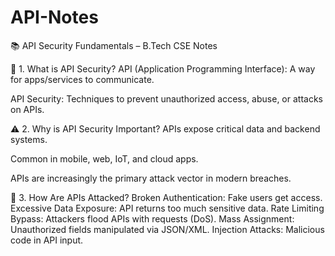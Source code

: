 # API-Notes
📚 API Security Fundamentals – B.Tech CSE Notes

🔐 1. What is API Security?
API (Application Programming Interface): A way for apps/services to communicate.

API Security: Techniques to prevent unauthorized access, abuse, or attacks on APIs.

⚠️ 2. Why is API Security Important?
APIs expose critical data and backend systems.

Common in mobile, web, IoT, and cloud apps.

APIs are increasingly the primary attack vector in modern breaches.

🧨 3. How Are APIs Attacked?
    Broken Authentication: Fake users get access.
    Excessive Data Exposure: API returns too much sensitive data.
    Rate Limiting Bypass: Attackers flood APIs with requests (DoS).
    Mass Assignment: Unauthorized fields manipulated via JSON/XML.
    Injection Attacks: Malicious code in API input.


